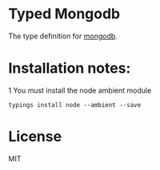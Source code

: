 # Typed Mongodb
The type definition for [mongodb](https://github.com/mongodb/node-mongodb-native).

# Installation notes:

1 You must install the node ambient module
```
typings install node --ambient --save
```

# License
MIT
